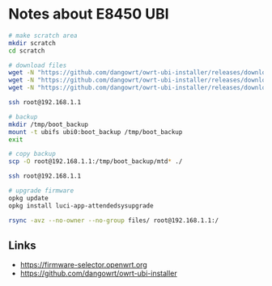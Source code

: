 # Notes about E8450 UBI

```sh
# make scratch area
mkdir scratch
cd scratch

# download files
wget -N "https://github.com/dangowrt/owrt-ubi-installer/releases/download/v1.1.4/openwrt-24.10.0-mediatek-mt7622-linksys_e8450-ubi-initramfs-recovery-installer.itb"
wget -N "https://github.com/dangowrt/owrt-ubi-installer/releases/download/v1.1.4/openwrt-24.10.0-mediatek-mt7622-linksys_e8450-ubi-initramfs-recovery-installer_signed.itb"
wget -N "https://github.com/dangowrt/owrt-ubi-installer/releases/download/v1.1.4/openwrt-24.10.0-mediatek-mt7622-linksys_e8450-ubi-squashfs-sysupgrade.itb"
```

```sh
ssh root@192.168.1.1
```

```sh
# backup
mkdir /tmp/boot_backup
mount -t ubifs ubi0:boot_backup /tmp/boot_backup
exit
```

```sh
# copy backup
scp -O root@192.168.1.1:/tmp/boot_backup/mtd* ./
```

```sh
ssh root@192.168.1.1
```

```sh
# upgrade firmware
opkg update
opkg install luci-app-attendedsysupgrade
```

```sh
rsync -avz --no-owner --no-group files/ root@192.168.1.1:/
```

## Links

- https://firmware-selector.openwrt.org
- https://github.com/dangowrt/owrt-ubi-installer
